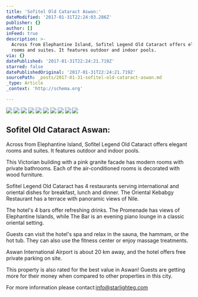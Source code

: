 ```yaml
---
title: 'Sofitel Old Cataract Aswan:'
dateModified: '2017-01-31T22:24:03.286Z'
publisher: {}
author: []
inFeed: true
description: >-
  Across from Elephantine Island, Sofitel Legend Old Cataract offers elegant
  rooms and suites. It features outdoor and indoor pools.
via: {}
datePublished: '2017-01-31T22:24:21.719Z'
starred: false
datePublishedOriginal: '2017-01-31T22:24:21.719Z'
sourcePath: _posts/2017-01-31-sofitel-old-cataract-aswan.md
_type: Article
_context: 'http://schema.org'

---
```

![](https://the-grid-user-content.s3-us-west-2.amazonaws.com/c3f4c9ef-e4bc-4533-9551-469f58843913.jpg)
![](https://the-grid-user-content.s3-us-west-2.amazonaws.com/2478ff47-b45b-45cd-a86c-8e439fcf9fb6.jpg)
![](https://the-grid-user-content.s3-us-west-2.amazonaws.com/4927af79-cd0e-45f7-bd2a-176121a13c36.jpg)
![](https://the-grid-user-content.s3-us-west-2.amazonaws.com/4909888c-ad59-484a-b84d-6748a1469d9d.jpg)
![](https://the-grid-user-content.s3-us-west-2.amazonaws.com/1d12e765-9f60-479b-8aa9-245f1efc9645.jpg)
![](https://the-grid-user-content.s3-us-west-2.amazonaws.com/da58a834-46e6-48e2-b02c-398b6f1a11c1.jpg)
![](https://the-grid-user-content.s3-us-west-2.amazonaws.com/923dba9c-133c-441e-a8b0-39204f92f8c2.jpg)
![](https://the-grid-user-content.s3-us-west-2.amazonaws.com/bce12da7-2374-431c-ab18-97153c38f5e9.jpg)
![](https://the-grid-user-content.s3-us-west-2.amazonaws.com/72733385-9166-4e77-851f-c85797144241.jpg)
![](https://the-grid-user-content.s3-us-west-2.amazonaws.com/a7ca4ca1-a22a-4f30-a2a0-fc5697673671.jpg)

## Sofitel Old Cataract Aswan:

Across from Elephantine Island, Sofitel Legend Old Cataract offers elegant rooms and suites. It features outdoor and indoor pools.

This Victorian building with a pink granite facade has modern rooms with private bathrooms. Each of the air-conditioned rooms is decorated with wood furniture.

Sofitel Legend Old Cataract has 4 restaurants serving international and oriental dishes for breakfast, lunch and dinner. The Oriental Kebabgy Restaurant has a terrace with panoramic views of Nile.

The hotel's 4 bars offer refreshing drinks. The Promenade has views of Elephantine Islands, while The Bar is an evening piano lounge in a classic oriental setting.

Guests can visit the hotel's spa and relax in the sauna, the hammam, or the hot tub. They can also use the fitness center or enjoy massage treatments.

Aswan International Airport is about 20 km away, and the hotel offers free private parking on site.

This property is also rated for the best value in Aswan! Guests are getting more for their money when compared to other properties in this city. 

For more information please contact:info@starlighteg.com
